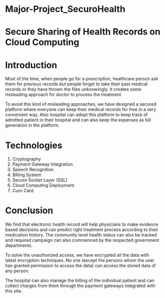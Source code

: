 # Major-Project_SecuroHealth

# Secure Sharing of Health Records on Cloud Computing

# Introduction
Most of the time, when people go for a prescription, healthcare person ask them for previous records but people forget to take their past medical records or they have thrown the files unknowingly.  It creates some misleading approach for doctor to process the treatment.

To avoid this kind of misleading approaches, we have designed a secured platform where everyone can keep their medical records for free in a very convenient way. Also hospital can adopt this platform to keep track of admitted patient in their hospital and can also keep the expenses as bill generation in the platform.

# Technologies
1. Cryptography
2. Payment Gateway Integration
3. Speech Recognition
4. Billing System
5. Secure Socket Layer (SSL)
6. Cloud Computing Deployment
7. Curo Card

# Conclusion
We find that electronic health record will help physicians to make evidence based decisions and can predict right treatment process according to their medication history. The community level health status can also be tracked and required campaign can also commenced by the respected government departments. 

To solve the unauthorized access, we have encrypted all the data with latest encryption techniques. No one (except the persons whom the user has granted permission to access the data) can access the stored data of any person.

The hospital can also manage the billing of the individual patient and can collect charges from them through the payment gateways integrated with this site. 
